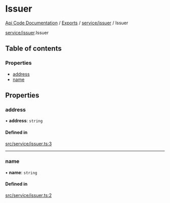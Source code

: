 # Issuer
 
[Api Code Documentation](../README.md) / [Exports](../modules.md) / [service/issuer](../modules/service_issuer.md) / Issuer

[service/issuer](../modules/service_issuer.md).Issuer

## Table of contents

### Properties

- [address](service_issuer.Issuer.md#address)
- [name](service_issuer.Issuer.md#name)

## Properties

### address

• **address**: `string`

#### Defined in

[src/service/issuer.ts:3](https://github.com/openkfw/TruBudget/blob/a06c11b/api/src/service/issuer.ts#L3)

___

### name

• **name**: `string`

#### Defined in

[src/service/issuer.ts:2](https://github.com/openkfw/TruBudget/blob/a06c11b/api/src/service/issuer.ts#L2)
